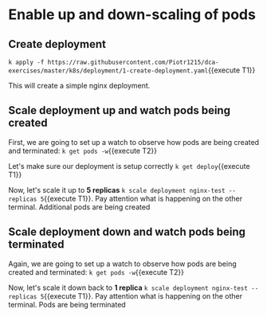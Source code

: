 # Enable up and down-scaling of pods

## Create deployment

`k apply -f https://raw.githubusercontent.com/Piotr1215/dca-exercises/master/k8s/deployment/1-create-deployment.yaml`{{execute T1}}

This will create a simple nginx deployment.

## Scale deployment up and watch pods being created

First, we are going to set up a watch to observe how pods are being created and terminated: `k get pods -w`{{execute T2}}

Let's make sure our deployment is setup correctly `k get deploy`{{execute T1}}

Now, let's scale it up to **5 replicas** `k scale deployment nginx-test --replicas 5`{{execute T1}}. Pay attention what is happening on the other terminal. Additional pods are being created

## Scale deployment down and watch pods being terminated

Again, we are going to set up a watch to observe how pods are being created and terminated: `k get pods -w`{{execute T2}}

Now, let's scale it down back to **1 replica** `k scale deployment nginx-test --replicas 5`{{execute T1}}. Pay attention what is happening on the other terminal. Pods are being terminated
